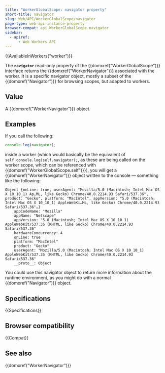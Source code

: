 ```yaml
---
title: "WorkerGlobalScope: navigator property"
short-title: navigator
slug: Web/API/WorkerGlobalScope/navigator
page-type: web-api-instance-property
browser-compat: api.WorkerGlobalScope.navigator
sidebar:
  - apiref:
      - Web Workers API
---
```


{{AvailableInWorkers("worker")}}

The **`navigator`** read-only property of the {{domxref("WorkerGlobalScope")}} interface returns the {{domxref("WorkerNavigator")}} associated with the worker. It is a specific navigator object, mostly a subset of the {{domxref("Navigator")}} for browsing scopes, but adapted to workers.

## Value

A {{domxref("WorkerNavigator")}} object.

## Examples

If you call the following:

```js
console.log(navigator);
```

inside a worker (which would basically be the equivalent of `self.console.log(self.navigator);`, as these are being called on the worker scope, which can be referenced with {{domxref("WorkerGlobalScope.self")}}), you will get a {{domxref("WorkerNavigator")}} object written to the console — something like the following:

```plain
Object {onLine: true, userAgent: "Mozilla/5.0 (Macintosh; Intel Mac OS X 10_10_1) Ap…ML, like Gecko) Chrome/40.0.2214.93 Safari/537.36", product: "Gecko", platform: "MacIntel", appVersion: "5.0 (Macintosh; Intel Mac OS X 10_10_1) AppleWebKi…ML, like Gecko) Chrome/40.0.2214.93 Safari/537.36"…}
    appCodeName: "Mozilla"
    appName: "Netscape"
    appVersion: "5.0 (Macintosh; Intel Mac OS X 10_10_1) AppleWebKit/537.36 (KHTML, like Gecko) Chrome/40.0.2214.93 Safari/537.36"
    hardwareConcurrency: 4
    onLine: true
    platform: "MacIntel"
    product: "Gecko"
    userAgent: "Mozilla/5.0 (Macintosh; Intel Mac OS X 10_10_1) AppleWebKit/537.36 (KHTML, like Gecko) Chrome/40.0.2214.93 Safari/537.36"
    __proto__: Object
```

You could use this navigator object to return more information about the runtime environment, as you might do with a normal {{domxref("Navigator")}} object.

## Specifications

{{Specifications}}

## Browser compatibility

{{Compat}}

## See also

{{domxref("WorkerNavigator")}}
